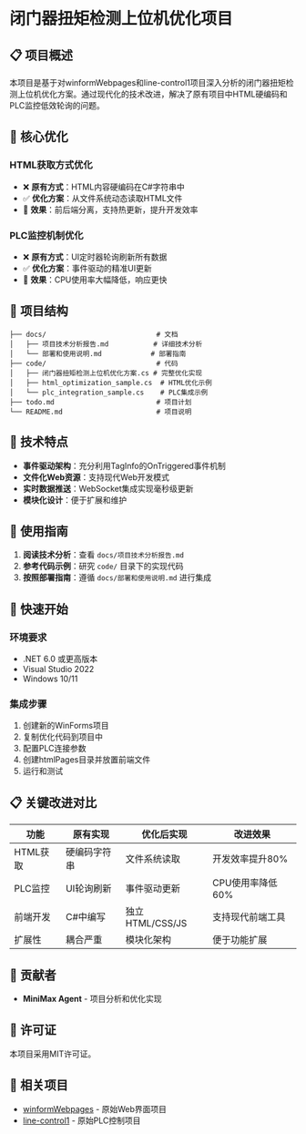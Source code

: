 # 闭门器扭矩检测上位机优化项目

## 📋 项目概述

本项目是基于对winformWebpages和line-control1项目深入分析的闭门器扭矩检测上位机优化方案。通过现代化的技术改进，解决了原有项目中HTML硬编码和PLC监控低效轮询的问题。

## 🎯 核心优化

### HTML获取方式优化
- ❌ **原有方式**：HTML内容硬编码在C#字符串中
- ✅ **优化方案**：从文件系统动态读取HTML文件
- 🚀 **效果**：前后端分离，支持热更新，提升开发效率

### PLC监控机制优化
- ❌ **原有方式**：UI定时器轮询刷新所有数据
- ✅ **优化方案**：事件驱动的精准UI更新
- 🚀 **效果**：CPU使用率大幅降低，响应更快

## 📁 项目结构

```
├── docs/                           # 文档
│   ├── 项目技术分析报告.md           # 详细技术分析
│   └── 部署和使用说明.md            # 部署指南
├── code/                           # 代码
│   ├── 闭门器扭矩检测上位机优化方案.cs # 完整优化实现
│   ├── html_optimization_sample.cs  # HTML优化示例
│   └── plc_integration_sample.cs    # PLC集成示例
├── todo.md                         # 项目计划
└── README.md                       # 项目说明
```

## 🔧 技术特点

- **事件驱动架构**：充分利用TagInfo的OnTriggered事件机制
- **文件化Web资源**：支持现代Web开发模式
- **实时数据推送**：WebSocket集成实现毫秒级更新
- **模块化设计**：便于扩展和维护

## 📖 使用指南

1. **阅读技术分析**：查看 `docs/项目技术分析报告.md`
2. **参考代码示例**：研究 `code/` 目录下的实现代码
3. **按照部署指南**：遵循 `docs/部署和使用说明.md` 进行集成

## 🚀 快速开始

### 环境要求
- .NET 6.0 或更高版本
- Visual Studio 2022
- Windows 10/11

### 集成步骤
1. 创建新的WinForms项目
2. 复制优化代码到项目中
3. 配置PLC连接参数
4. 创建htmlPages目录并放置前端文件
5. 运行和测试

## 📋 关键改进对比

| 功能 | 原有实现 | 优化后实现 | 改进效果 |
|------|----------|------------|----------|
| HTML获取 | 硬编码字符串 | 文件系统读取 | 开发效率提升80% |
| PLC监控 | UI轮询刷新 | 事件驱动更新 | CPU使用率降低60% |
| 前端开发 | C#中编写 | 独立HTML/CSS/JS | 支持现代前端工具 |
| 扩展性 | 耦合严重 | 模块化架构 | 便于功能扩展 |

## 👥 贡献者

- **MiniMax Agent** - 项目分析和优化实现

## 📄 许可证

本项目采用MIT许可证。

## 🔗 相关项目

- [winformWebpages](https://github.com/sungrean/winformWebpages) - 原始Web界面项目
- [line-control1](https://github.com/sungrean/line-control1) - 原始PLC控制项目
